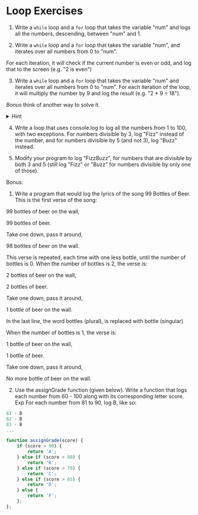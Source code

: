 # Loop Exercises

1. Write a `while` loop and a `for` loop that takes the variable "num" and logs all the numbers, descending, between "num" and 1.

<!-- let num = 24
while (num  > 0){
  console.log(num)
  num --
} -->


<!-- let num = 24
for(let i = num; i > 0; i--) {
  console.log(i)
} -->

2. Write a `while` loop and a `for` loop that takes the variable "num", and iterates over all numbers from 0 to "num".

<!-- let num = 0
while (num <= 12) {
 console.log(num)
 num ++
} -->

<!-- let num = 12
for (let num = 0; num <= 12; num ++) {
  console.log(num)
} -->


For each iteration, it will check if the current number is even or odd, and log that to the screen (e.g. "2 is even")

3. Write a `while` loop and a `for` loop that takes the variable "num" and iterates over all numbers from 0 to "num".
For each iteration of the loop, it will multiply the number by 9 and log the result (e.g. "2 * 9 = 18").

<!--
let num = 12;
let i = 0;
while(i < num) {
  console.log(i + " * 9 = " + (i * 9));
  i++
}

let num = 12;
let i = 0;
while(i < num) {
  console.log(i + " * 9 = " + (i * 9));
  i++
} -->
_Bonus_ think of another way to solve it.
  <details>
    <summary>
      Hint
    </summary>
    Find the final number and increment the loop by 9.
  </details>



4. Write a loop that uses console.log to log all the numbers from 1 to 100, with two exceptions. For numbers divisible by 3, log "Fizz" instead of the number, and for numbers divisible by 5 (and not 3), log "Buzz" instead.

<!-- for(let i = 1; i <= 100; i++) {
 if(i % 3 === 0) {
   console.log('Fizz')

 } else if(i % 5 === 0) {
   console.log('Buzz')

 } else {
   console.log(i)
 }
} -->

5. Modify your program to log "FizzBuzz", for numbers that are divisible by both 3 and 5 (still log "Fizz" or "Buzz" for numbers divisible by only one of those).

<!-- for(let i = 1; i <= 100; i++) {
  if(i % 5 === 0 && i % 3 ===0) {
    console.log('FizzBuzz')

  } else if(i % 3 === 0) {
    console.log('Fizz')

  } else if(i % 5 === 0) {
    console.log('Buzz')

  } else {
    console.log(i)
  }
} -->

Bonus:

1. Write a program that would log the lyrics of the song 99 Bottles of Beer. This is the first verse of the song:

99 bottles of beer on the wall,

99 bottles of beer.

Take one down, pass it around,

98 bottles of beer on the wall.

This verse is repeated, each time with one less bottle, until the number of bottles is 0. When the number of bottles is 2, the verse is:

2 bottles of beer on the wall,

2 bottles of beer.

Take one down, pass it around,

1 bottle of beer on the wall.

In the last line, the word bottles (plural), is  replaced with bottle (singular)

When the number of bottles is 1, the verse is:

1 bottle of beer on the wall,

1 bottle of beer.

Take one down, pass it around,

No more bottle of beer on the wall.



2. Use the assignGrade function (given below). Write a function that logs each number from 60 - 100 along with its corresponding letter score.
Exp For each number from 81 to 90, log B, like so:

```js
81 - B
82 - B
83 - B
...
```

```js
function assignGrade(score) {
    if (score > 90) {
        return 'A';
    } else if (score > 80) {
        return 'B';
    } else if (score > 70) {
        return 'C';
    } else if (score > 65) {
        return 'D';
    } else {
        return 'F';
    };
};
```
